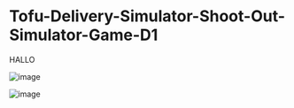# Tofu-Delivery-Simulator-Shoot-Out-Simulator-Game-D1


HALLO 

![image](https://github.com/VictorChenJ/Tofu-Delivery-Simulator-Shoot-Out-Simulator-Game-D1/assets/47431313/11755b41-3853-44e4-964a-7e409bda6dac)


![image](https://github.com/VictorChenJ/Tofu-Delivery-Simulator-Shoot-Out-Simulator-Game-D1/assets/47431313/5ef3a939-b8ca-4bfb-9724-fc02e3c0bc09)

